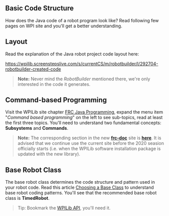 ## Basic Code Structure
How does the Java code of a robot program look like? Read following few pages on WPI site and you'll get a better understanding.

## Layout
Read the explanation of the Java robot project code layout here:

<https://wpilib.screenstepslive.com/s/currentCS/m/robotbuilder/l/292704-robotbuilder-created-code>

>**Note:** Never mind the *RobotBuilder* mentioned there, we're only interested in the code it generates.

## Command-based Programming
Visit the WPILib site chapter [FRC Java Programming](https://wpilib.screenstepslive.com/s/currentCS/m/java), expand the menu item "*Command based programming*" on the left to see sub-topics, read at least the first three topics. You'll need to understand two fundamental concepts: **Subsystems** and **Commands**.

>**Note:** The corresponding section in the new **[frc-doc](https://docs.wpilib.org/en/latest/)**  site is **[here](https://docs.wpilib.org/en/latest/docs/software/commandbased/index.html)**. It is advised that we continue use the current site before the 2020 seasion officially starts (i.e. when the WPILib software installation package is updated with the new library).

## Base Robot Class
The base robot class determines the code structure and pattern used in your robot code. Read this article [Choosing a Base Class](https://wpilib.screenstepslive.com/s/currentCS/m/java/l/599697-choosing-a-base-class) to understand base robot coding patterns. You'll see that the recommended base robot class is **TimedRobot**.

>Tip: Bookmark the [WPILib API](https://first.wpi.edu/FRC/roborio/release/docs/java/), you'll need it.
